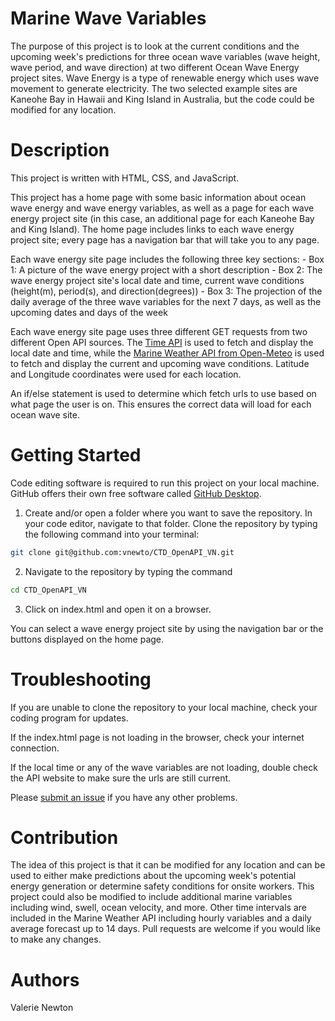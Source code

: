 # Marine Wave Variables
The purpose of this project is to look at the current conditions and the upcoming week's predictions for three ocean wave variables (wave height, wave period, and wave direction) at two different Ocean Wave Energy project sites. Wave Energy is a type of renewable energy which uses wave movement to generate electricity. The two selected example sites are Kaneohe Bay in Hawaii and King Island in Australia, but the code could be modified for any location. 


# Description
This project is written with HTML, CSS, and JavaScript.

This project has a home page with some basic information about ocean wave energy and wave energy variables, as well as a page for each wave energy project site (in this case, an additional page for each Kaneohe Bay and King Island). The home page includes links to each wave energy project site; every page has a navigation bar that will take you to any page. 

Each wave energy site page includes the following three key sections:
    - Box 1: A picture of the wave energy project with a short description
    - Box 2: The wave energy project site's local date and time, current wave conditions (height(m), period(s), and direction(degrees))
    - Box 3: The projection of the daily average of the three wave variables for the next 7 days, as well as the upcoming dates and days of the week

Each wave energy site page uses three different GET requests from two different Open API sources. The [Time API](https://www.timeapi.io/swagger/index.html) is used to fetch and display the local date and time, while the [Marine Weather API from Open-Meteo](https://open-meteo.com/en/docs/marine-weather-api) is used to fetch and display the current and upcoming wave conditions. Latitude and Longitude coordinates were used for each location. 

An if/else statement is used to determine which fetch urls to use based on what page the user is on. This ensures the correct data will load for each ocean wave site.


# Getting Started
Code editing software is required to run this project on your local machine. GitHub offers their own free software called [GitHub Desktop](https://github.com/apps/desktop).

1. Create and/or open a folder where you want to save the repository. In your code editor, navigate to that folder. Clone the repository by typing the following command into your terminal: 
```bash
git clone git@github.com:vnewto/CTD_OpenAPI_VN.git
```
2. Navigate to the repository by typing the command 

```bash
cd CTD_OpenAPI_VN 
```

3. Click on index.html and open it on a browser.

You can select a wave energy project site by using the navigation bar or the buttons displayed on the home page. 


# Troubleshooting
If you are unable to clone the repository to your local machine, check your coding program for updates.

If the index.html page is not loading in the browser, check your internet connection. 

If the local time or any of the wave variables are not loading, double check the API website to make sure the urls are still current.

Please [submit an issue](https://github.com/vnewto/CTD_OpenAPI_VN/issues) if you have any other problems.


# Contribution
The idea of this project is that it can be modified for any location and can be used to either make predictions about the upcoming week's potential energy generation or determine safety conditions for onsite workers. This project could also be modified to include additional marine variables including wind, swell, ocean velocity, and more. Other time intervals are included in the Marine Weather API including hourly variables and a daily average forecast up to 14 days. Pull requests are welcome if you would like to make any changes.

# Authors
Valerie Newton